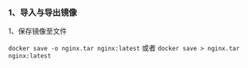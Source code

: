 ### 1、导入与导出镜像
1、保存镜像至文件


`docker save -o nginx.tar nginx:latest`
或者
`docker save > nginx.tar nginx:latest`

